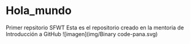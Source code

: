 # Hola_mundo

Primer repsitorio SFWT
Esta es el repositorio creado en la mentoria de Introducción a GitHub
![imagen](img/Binary code-pana.svg)

